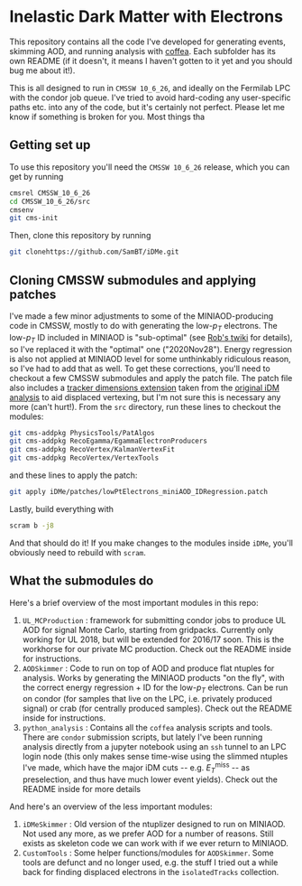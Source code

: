 # Inelastic Dark Matter with Electrons
This repository contains all the code I've developed for generating events, skimming AOD, and running analysis with [coffea](https://coffeateam.github.io/coffea/). Each subfolder has its own README (if it doesn't, it means I haven't gotten to it yet and you should bug me about it!).

This is all designed to run in `CMSSW 10_6_26`, and ideally on the Fermilab LPC with the condor job queue. I've tried to avoid hard-coding any user-specific paths etc. into any of the code, but it's certainly not perfect. Please let me know if something is broken for you. Most things tha

## Getting set up
To use this repository you'll need the `CMSSW 10_6_26` release, which you can get by running
```bash
cmsrel CMSSW_10_6_26
cd CMSSW_10_6_26/src
cmsenv
git cms-init
```
Then, clone this repository by running
```bash
git clonehttps://github.com/SamBT/iDMe.git
```

## Cloning CMSSW submodules and applying patches
I've made a few minor adjustments to some of the MINIAOD-producing code in CMSSW, mostly to do with generating the low-$p_T$ electrons. The low-$p_T$ ID included in MINIAOD is "sub-optimal" (see [Rob's twiki](https://twiki.cern.ch/twiki/bin/view/Main/RobBainbridgeSandBox#UltraLegacy_data_sets) for details), so I've replaced it with the "optimal" one ("2020Nov28"). Energy regression is also not applied at MINIAOD level for some unthinkably ridiculous reason, so I've had to add that as well. To get these corrections, you'll need to checkout a few CMSSW submodules and apply the patch file. The patch file also includes a [tracker dimensions extension](https://www.classe.cornell.edu/~skb93/iDMe/git_patches/extendTrackerDimensions.patch) taken from the [original iDM analysis](https://github.com/afrankenthal/iDMAnalysis/tree/master/skimmer) to aid displaced vertexing, but I'm not sure this is necessary any more (can't hurt!). From the `src` directory, run these lines to checkout the modules:
```bash
git cms-addpkg PhysicsTools/PatAlgos
git cms-addpkg RecoEgamma/EgammaElectronProducers
git cms-addpkg RecoVertex/KalmanVertexFit
git cms-addpkg RecoVertex/VertexTools
```
and these lines to apply the patch:
```bash
git apply iDMe/patches/lowPtElectrons_miniAOD_IDRegression.patch
```
Lastly, build everything with 
```bash
scram b -j8
```
And that should do it! If you make changes to the modules inside `iDMe`, you'll obviously need to rebuild with `scram`.

## What the submodules do
Here's a brief overview of the most important modules in this repo:
1. `UL_MCProduction` : framework for submitting condor jobs to produce UL AOD for signal Monte Carlo, starting from gridpacks. Currently only working for UL 2018, but will be extended for 2016/17 soon. This is the workhorse for our private MC production. Check out the README inside for instructions.
2. `AODSkimmer` : Code to run on top of AOD and produce flat ntuples for analysis. Works by generating the MINIAOD products "on the fly", with the correct energy regression + ID for the low-$p_T$ electrons. Can be run on condor (for samples that live on the LPC, i.e. privately produced signal) or crab (for centrally produced samples). Check out the README inside for instructions.
3. `python_analysis` : Contains all the `coffea` analysis scripts and tools. There are `condor` submission scripts, but lately I've been running analysis directly from a jupyter notebook using an `ssh` tunnel to an LPC login node (this only makes sense time-wise using the slimmed ntuples I've made, which have the major iDM cuts -- e.g. $E_T^\mathrm{miss}$ -- as preselection, and thus have much lower event yields). Check out the README inside for more details

And here's an overview of the less important modules:
1. `iDMeSkimmer` : Old version of the ntuplizer designed to run on MINIAOD. Not used any more, as we prefer AOD for a number of reasons. Still exists as skeleton code we can work with if we ever return to MINIAOD.
2. `CustomTools` : Some helper functions/modules for `AODSkimmer`. Some tools are defunct and no longer used, e.g. the stuff I tried out a while back for finding displaced electrons in the `isolatedTracks` collection.